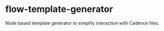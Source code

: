 # flow-template-generator
Node based template generator to simplify interaction with Cadence files.
